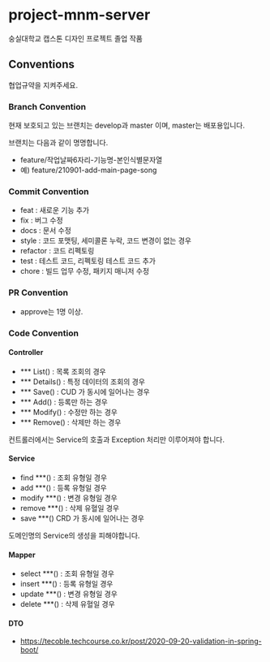 # project-mnm-server

숭실대학교 캡스톤 디자인 프로젝트 졸업 작품

## Conventions

협업규약을 지켜주세요.

### Branch Convention

현재 보호되고 있는 브랜치는 develop과 master 이며, master는 배포용입니다.

브랜치는 다음과 같이 명명합니다.

- feature/작업날짜6자리-기능명-본인식별문자열
- 예) feature/210901-add-main-page-song

### Commit Convention

- feat : 새로운 기능 추가
- fix : 버그 수정
- docs : 문서 수정
- style : 코드 포맷팅, 세미콜론 누락, 코드 변경이 없는 경우
- refactor : 코드 리펙토링
- test : 테스트 코드, 리펙토링 테스트 코드 추가
- chore : 빌드 업무 수정, 패키지 매니저 수정

### PR Convention

- approve는 1명 이상.

### Code Convention

#### Controller

- *** List() : 목록 조회의 경우
- *** Details() : 특정 데이터의 조회의 경우
- *** Save() : CUD 가 동시에 일어나는 경우
- *** Add() : 등록만 하는 경우
- *** Modify() : 수정만 하는 경우
- *** Remove() : 삭제만 하는 경우

컨트롤러에서는 Service의 호출과 Exception 처리만 이루어져야 합니다.

#### Service

- find ***() : 조회 유형일 경우
- add ***() : 등록 유형일 경우
- modify ***() : 변경 유형일 경우
- remove ***() : 삭제 유혈일 경우
- save ***() CRD 가 동시에 일어나는 경우

도메인명의 Service의 생성을 피해야합니다.

#### Mapper

- select ***() : 조회 유형일 경우
- insert ***() : 등록 유형일 경우
- update ***() : 변경 유형일 경우
- delete ***() : 삭제 유혈일 경우

#### DTO

- https://tecoble.techcourse.co.kr/post/2020-09-20-validation-in-spring-boot/
